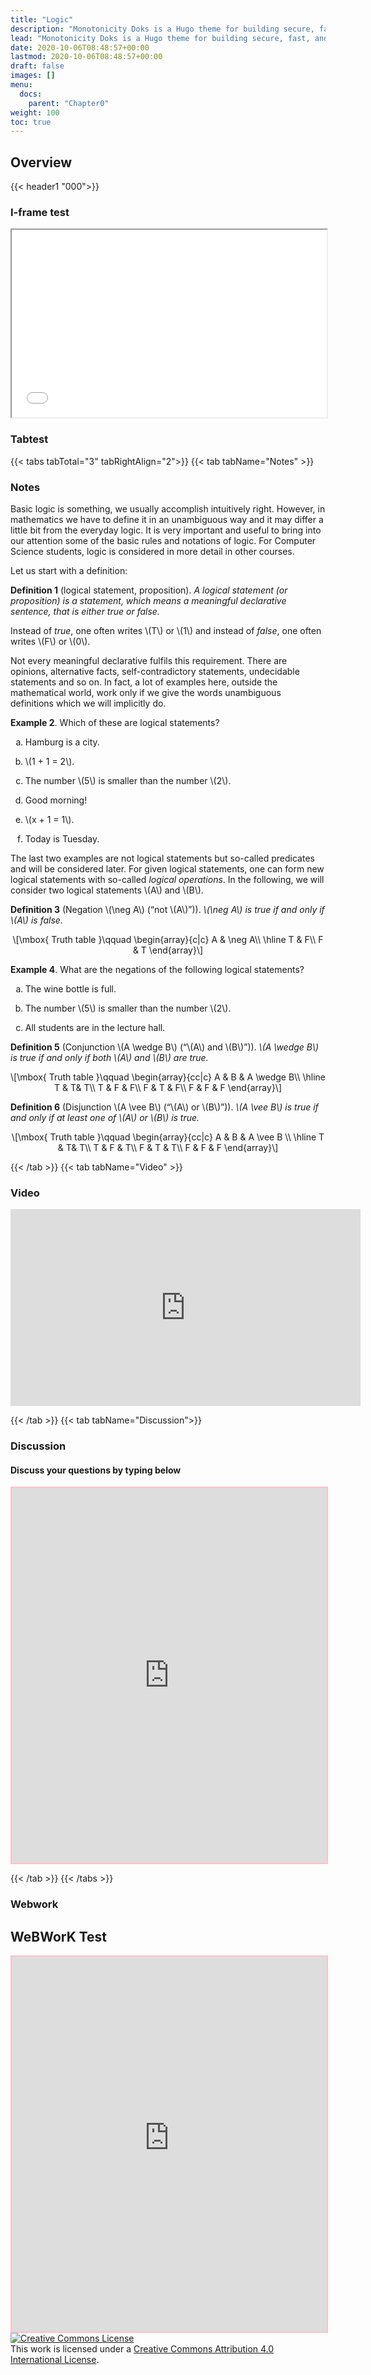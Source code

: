 ```yaml
---
title: "Logic"
description: "Monotonicity Doks is a Hugo theme for building secure, fast, and SEO-ready documentation websites, which you can easily update and customize."
lead: "Monotonicity Doks is a Hugo theme for building secure, fast, and SEO-ready documentation websites, which you can easily update and customize."
date: 2020-10-06T08:48:57+00:00
lastmod: 2020-10-06T08:48:57+00:00
draft: false
images: []
menu:
  docs:
    parent: "Chapter0"
weight: 100
toc: true
---
```


## Overview

{{< header1 "000">}}

### I-frame test

<iframe width="100%" height="300" name="iframe" src="000.html"></iframe>

### Tabtest

{{< tabs tabTotal="3" tabRightAlign="2">}}
{{< tab tabName="Notes" >}}

### Notes 
<p>Basic logic is something, we usually accomplish intuitively right.
However, in mathematics we have to define it in an unambiguous way and
it may differ a little bit from the everyday logic. It is very important
and useful to bring into our attention some of the basic rules and
notations of logic. For Computer Science students, logic is considered
in more detail in other courses.</p>
<p>Let us start with a definition:</p>
<div class="definition">
<p><strong>Definition 1</strong> (logical statement<span>,</span>
proposition). <em>A <em>logical statement</em> (or <em>proposition</em>)
is a statement, which means a meaningful declarative sentence, that is
either true or false.</em></p>
</div>
<p>Instead of <em>true</em>, one often writes <span
class="math inline">\(T\)</span> or <span
class="math inline">\(1\)</span> and instead of <em>false</em>, one
often writes <span class="math inline">\(F\)</span> or <span
class="math inline">\(0\)</span>.</p>
<p>Not every meaningful declarative fulfils this requirement. There are
opinions, alternative facts, self-contradictory statements, undecidable
statements and so on. In fact, a lot of examples here, outside the
mathematical world, work only if we give the words unambiguous
definitions which we will implicitly do.</p>
<div class="example">
<p><strong>Example 2</strong>. Which of these are logical
statements?</p>
<ol type="a">
<li><p>Hamburg is a city.</p></li>
<li><p><span class="math inline">\(1 + 1 = 2\)</span>.</p></li>
<li><p>The number <span class="math inline">\(5\)</span> is smaller than
the number <span class="math inline">\(2\)</span>.</p></li>
<li><p>Good morning!</p></li>
<li><p><span class="math inline">\(x + 1 = 1\)</span>.</p></li>
<li><p>Today is Tuesday.</p></li>
</ol>
</div>
<p>The last two examples are not logical statements but so-called
predicates and will be considered later. For given logical statements,
one can form new logical statements with so-called <em>logical
operations</em>. In the following, we will consider two logical
statements <span class="math inline">\(A\)</span> and <span
class="math inline">\(B\)</span>.</p>
<div class="definition">
<p><strong>Definition 3</strong> (Negation <span
class="math inline">\(\neg A\)</span> (“not <span
class="math inline">\(A\)</span>”)). <em><span
class="math inline">\(\neg A\)</span> is true if and only if <span
class="math inline">\(A\)</span> is false.</em></p>
</div>
<p><span class="math display">\[\mbox{ Truth table }\qquad
  \begin{array}{c|c}
    A &amp; \neg A\\ \hline
    T &amp; F\\
    F &amp; T
  \end{array}\]</span></p>
<div class="example">
<p><strong>Example 4</strong>. What are the negations of the following
logical statements?</p>
<ol type="a">
<li><p>The wine bottle is full.</p></li>
<li><p>The number <span class="math inline">\(5\)</span> is smaller than
the number <span class="math inline">\(2\)</span>.</p></li>
<li><p>All students are in the lecture hall.</p></li>
</ol>
</div>
<div class="definition">
<p><strong>Definition 5</strong> (Conjunction <span
class="math inline">\(A \wedge B\)</span> (“<span
class="math inline">\(A\)</span> and <span
class="math inline">\(B\)</span>”)). <em><span class="math inline">\(A
\wedge B\)</span> is true if and only if both <span
class="math inline">\(A\)</span> and <span
class="math inline">\(B\)</span> are true.</em></p>
</div>
<p><span class="math display">\[\mbox{ Truth table }\qquad
  \begin{array}{cc|c}
    A &amp; B &amp; A \wedge B\\ \hline
    T &amp; T&amp; T\\
    T &amp; F &amp; F\\
    F &amp; T &amp; F\\
    F &amp; F &amp; F
  \end{array}\]</span></p>
<div class="definition">
<p><strong>Definition 6</strong> (Disjunction <span
class="math inline">\(A \vee B\)</span> (“<span
class="math inline">\(A\)</span> or <span
class="math inline">\(B\)</span>”)). <em><span class="math inline">\(A
\vee B\)</span> is true if and only if at least one of <span
class="math inline">\(A\)</span> or <span
class="math inline">\(B\)</span> is true.</em></p>
</div>
<p><span class="math display">\[\mbox{ Truth table }\qquad
\begin{array}{cc|c}
A &amp; B &amp; A \vee B \\ \hline
T &amp; T&amp; T\\
T &amp; F &amp; T\\
F &amp; T &amp; T\\
F &amp; F &amp; F
\end{array}\]</span></p>

{{< /tab >}}
{{< tab tabName="Video" >}}

<h3>Video</h3>
<!-- 16:9 aspect ratio -->
<div class="embed-responsive embed-responsive-16by9">
  <iframe
    width="560"
    height="315"
    src="https://www.youtube.com/embed/DU4wKBDm2Z4?start=7"
    title="YouTube video player"
    frameborder="0"
    allow="accelerometer; autoplay; clipboard-write; encrypted-media; gyroscope; picture-in-picture"
    allowfullscreen
  ></iframe>
</div>


{{< /tab >}}
{{< tab tabName="Discussion">}}

  <h3>Discussion</h3>
  <h4>Discuss your questions by typing below</h4>

  <iframe
    style="border: 2px solid pink"
    class="embed-responsive-item"
    name="embed_readwrite"
    src="https://pads.rz.tuhh.de/p/"
    width="100%"
    height="600"
  ></iframe>

{{< /tab >}}
{{< /tabs >}}


### Webwork

<h2>WeBWorK Test</h2>
<!--<button type="button" class="btn btn-info" data-toggle="collapse" data-target="#webwork">Open Test</button>-->
<!--<div id="webwork" class="collapse in">-->
<iframe
  class="embed-responsive-item"
  style="border: 2px solid pink"
  src="https://demo.webwork.rochester.edu/webwork2/html2xml?&answersSubmitted=0&sourceFilePath=Library/SDSU/Discrete/Logic/ttcontratautB4.pg&problemSeed=123567890&displayMode=MathJax&courseID=daemon_course&userID=daemon&course_password=daemon&outputformat=simple"
  width="100%"
  height="600"
>
</iframe>
<!--  </div> -->
<a rel="license" href="http://creativecommons.org/licenses/by/4.0/"
  ><img
    alt="Creative Commons License"
    style="border-width: 0"
    src="https://i.creativecommons.org/l/by/4.0/88x31.png" /></a
><br />This work is licensed under a
<a rel="license" href="http://creativecommons.org/licenses/by/4.0/"
  >Creative Commons Attribution 4.0 International License</a
>.



